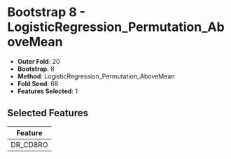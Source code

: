 # Bootstrap 8 - LogisticRegression_Permutation_AboveMean

- **Outer Fold**: 20
- **Bootstrap**: 8
- **Method**: LogisticRegression_Permutation_AboveMean
- **Fold Seed**: 68
- **Features Selected**: 1

## Selected Features

| Feature |
|---------|
| DR_CD8RO |
